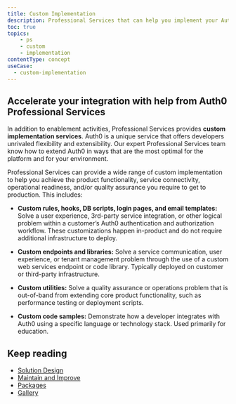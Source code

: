 ```yaml
---
title: Custom Implementation
description: Professional Services that can help you implement your Auth0 solution
toc: true
topics:
    - ps
    - custom
    - implementation
contentType: concept
useCase:
  - custom-implementation
---
```

## Accelerate your integration with help from Auth0 Professional Services

In addition to enablement activities, Professional Services provides **custom implementation services**. Auth0 is a unique service that offers developers unrivaled flexibility and extensibility. Our expert Professional Services team know how to extend Auth0 in ways that are the most optimal for the platform and for your environment.

Professional Services can provide a wide range of custom implementation to help you achieve the product functionality, service connectivity, operational readiness, and/or quality assurance you require to get to production. This includes: 

* **Custom rules, hooks, DB scripts, login pages, and email templates:** Solve a user experience, 3rd-party service integration, or other logical problem within a customer’s Auth0 authentication and authorization workflow. These customizations happen in-product and do not require additional infrastructure to deploy.

* **Custom endpoints and libraries:** Solve a service communication, user experience, or tenant management problem through the use of a custom web services endpoint or code library. Typically deployed on customer or third-party infrastructure.

* **Custom utilities:** Solve a quality assurance or operations problem that is out-of-band from extending core product functionality, such as performance testing or deployment scripts.

* **Custom code samples:** Demonstrate how a developer integrates with Auth0 using a specific language or technology stack. Used primarily for education.

## Keep reading

* [Solution Design](/services/solution-design)
* [Maintain and Improve](/services/maintain-and-improve)
* [Packages](/services/packages)
* [Gallery](/services/gallery)

